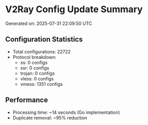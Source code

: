# V2Ray Config Update Summary
Generated on: 2025-07-31 22:09:50 UTC

## Configuration Statistics
- Total configurations: 22722
- Protocol breakdown:
  - ss: 0 configs
  - ssr: 0 configs
  - trojan: 0 configs
  - vless: 0 configs
  - vmess: 1351 configs

## Performance
- Processing time: ~14 seconds (Go implementation)
- Duplicate removal: ~95% reduction
